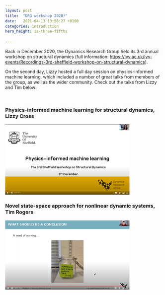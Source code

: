 ```yaml
---
layout: post
title:  "DRG workshop 2020!"
date:   2021-04-13 13:56:27 +0100
categories: introduction
hero_height: is-three-fifths

---
```

Back in December 2020, the Dynamics Research Group held its 3rd annual workshop on structural dynamics (full information: https://lvv.ac.uk/lvv-events/Recordings-3rd-sheffield-workshop-on-structural-dynamics). 

On the second day, Lizzy hosted a full day session on physics-informed machine learning, which included a number of great talks from members of the group, as well as the wider community. Check out the talks from Lizzy and Tim below:

<br>

### Physics-informed machine learning for structural dynamics, Lizzy Cross

[![](blog1_img.png)](https://drive.google.com/file/d/1wC8C4r_Br1f1MrtSSv7MQhMvLxpvO-tp/view)


### Novel state-space approach for nonlinear dynamic systems, Tim Rogers

[![](blog2_img.png)](https://drive.google.com/file/d/11z5oSW3tv07dIjnxeQ6u7j4lCo8VjyPc/view)



<!---

 You’ll find this post in your `_posts` directory. Go ahead and edit it and re-build the site to see your changes. You can rebuild the site in many different ways, but the most common way is to run `jekyll serve`, which launches a web server and auto-regenerates your site when a file is updated.

Jekyll requires blog post files to be named according to the following format:

`YEAR-MONTH-DAY-title.MARKUP`

Where `YEAR` is a four-digit number, `MONTH` and `DAY` are both two-digit numbers, and `MARKUP` is the file extension representing the format used in the file. After that, include the necessary front matter. Take a look at the source for this post to get an idea about how it works.

Jekyll also offers powerful support for code snippets:

{% highlight ruby %}
def print_hi(name)
  puts "Hi, #{name}"
end
print_hi('Tom')
#=> prints 'Hi, Tom' to STDOUT.
{% endhighlight %}

Check out the [Jekyll docs][jekyll-docs] for more info on how to get the most out of Jekyll. File all bugs/feature requests at [Jekyll’s GitHub repo][jekyll-gh]. If you have questions, you can ask them on [Jekyll Talk][jekyll-talk].

[jekyll-docs]: https://jekyllrb.com/docs/home
[jekyll-gh]:   https://github.com/jekyll/jekyll
[jekyll-talk]: https://talk.jekyllrb.com/
-->
